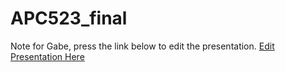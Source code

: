 # APC523_final


Note for Gabe, press the link below to edit the presentation. 
[Edit Presentation Here](https://docs.google.com/presentation/d/1VcN7WlVsKdx5gHTOsQe43CdfVAApHKsSFLCz93-CVWM/edit#slide=id.p)
